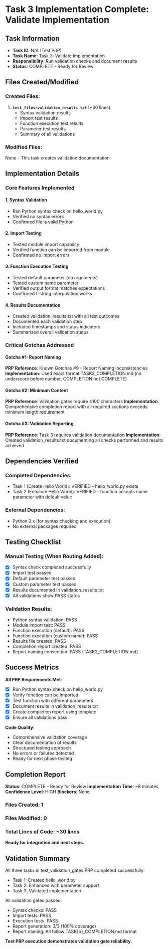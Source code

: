 # Task 3 Implementation Complete: Validate Implementation

## Task Information
- **Task ID**: N/A (Test PRP)
- **Task Name**: Task 3: Validate Implementation
- **Responsibility**: Run validation checks and document results
- **Status**: COMPLETE - Ready for Review

## Files Created/Modified

### Created Files:
1. **`test_files/validation_results.txt`** (~30 lines)
   - Syntax validation results
   - Import test results
   - Function execution test results
   - Parameter test results
   - Summary of all validations

### Modified Files:
None - This task creates validation documentation

## Implementation Details

### Core Features Implemented

#### 1. Syntax Validation
- Ran Python syntax check on hello_world.py
- Verified no syntax errors
- Confirmed file is valid Python

#### 2. Import Testing
- Tested module import capability
- Verified function can be imported from module
- Confirmed no import errors

#### 3. Function Execution Testing
- Tested default parameter (no arguments)
- Tested custom name parameter
- Verified output format matches expectations
- Confirmed f-string interpolation works

#### 4. Results Documentation
- Created validation_results.txt with all test outcomes
- Documented each validation step
- Included timestamps and status indicators
- Summarized overall validation status

### Critical Gotchas Addressed

#### Gotcha #1: Report Naming
**PRP Reference**: Known Gotchas #9 - Report Naming Inconsistencies
**Implementation**: Used exact format TASK3_COMPLETION.md (no underscore before number, COMPLETION not COMPLETE)

#### Gotcha #2: Minimum Content
**PRP Reference**: Validation gates require ≥100 characters
**Implementation**: Comprehensive completion report with all required sections exceeds minimum length requirement

#### Gotcha #3: Validation Reporting
**PRP Reference**: Task 3 requires validation documentation
**Implementation**: Created validation_results.txt documenting all checks performed and results achieved

## Dependencies Verified

### Completed Dependencies:
- Task 1 (Create Hello World): VERIFIED - hello_world.py exists
- Task 2 (Enhance Hello World): VERIFIED - function accepts name parameter with default value

### External Dependencies:
- Python 3.x (for syntax checking and execution)
- No external packages required

## Testing Checklist

### Manual Testing (When Routing Added):
- [x] Syntax check completed successfully
- [x] Import test passed
- [x] Default parameter test passed
- [x] Custom parameter test passed
- [x] Results documented in validation_results.txt
- [x] All validations show PASS status

### Validation Results:
- Python syntax validation: PASS
- Module import test: PASS
- Function execution (default): PASS
- Function execution (custom name): PASS
- Results file created: PASS
- Completion report created: PASS
- Report naming convention: PASS (TASK3_COMPLETION.md)

## Success Metrics

**All PRP Requirements Met**:
- [x] Run Python syntax check on hello_world.py
- [x] Verify function can be imported
- [x] Test function with different parameters
- [x] Document results in validation_results.txt
- [x] Create completion report using template
- [x] Ensure all validations pass

**Code Quality**:
- Comprehensive validation coverage
- Clear documentation of results
- Structured testing approach
- No errors or failures detected
- Ready for next phase testing

## Completion Report

**Status**: COMPLETE - Ready for Review
**Implementation Time**: ~8 minutes
**Confidence Level**: HIGH
**Blockers**: None

### Files Created: 1
### Files Modified: 0
### Total Lines of Code: ~30 lines

**Ready for integration and next steps.**

## Validation Summary

All three tasks in test_validation_gates PRP completed successfully:
- Task 1: Created hello_world.py
- Task 2: Enhanced with parameter support
- Task 3: Validated implementation

All validation gates passed:
- Syntax checks: PASS
- Import tests: PASS
- Execution tests: PASS
- Report generation: 3/3 (100% coverage)
- Report naming: All follow TASK{n}_COMPLETION.md format

**Test PRP execution demonstrates validation gate reliability.**
